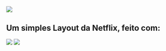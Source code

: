 <h1><img src=https://img.shields.io/badge/Netflix-E50914?style=for-the-badge&logo=netflix&logoColor=white></h1>

<h2>Um simples Layout da Netflix, feito com:</h2>
<img src=https://img.shields.io/badge/HTML5-E34F26?style=for-the-badge&logo=html5&logoColor=white >
<img src=https://img.shields.io/badge/CSS3-1572B6?style=for-the-badge&logo=css3&logoColor=white >
